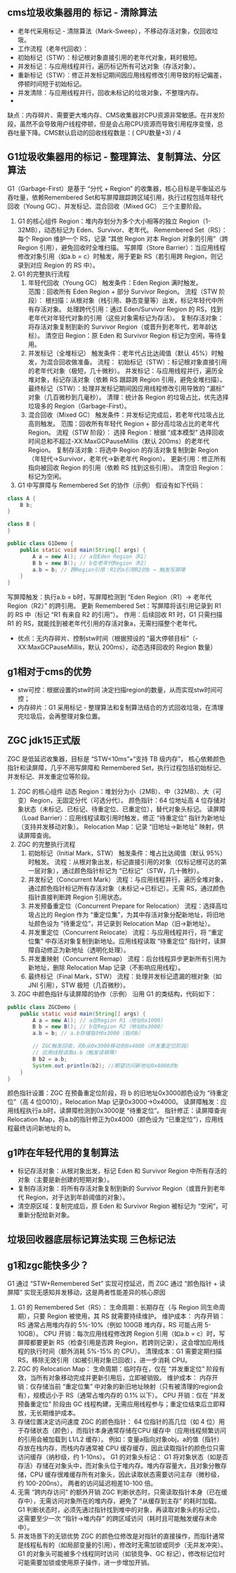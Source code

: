 ## cms垃圾收集器用的 标记 - 清除算法

* 老年代采用标记 - 清除算法（Mark-Sweep），不移动存活对象，仅回收垃圾。
* 工作流程（老年代回收）：
* 初始标记（STW）：标记根对象直接引用的老年代对象，耗时极短。
* 并发标记：与应用线程并行，遍历标记所有可达对象（存活对象）。
* 重新标记（STW）：修正并发标记期间因应用线程修改引用导致的标记偏差，停顿时间短于初始标记。
* 并发清除：与应用线程并行，回收未标记的垃圾对象，不整理内存。
*
缺点：内存碎片、需要更大堆内存、CMS收集器对CPU资源非常敏感。在并发阶段，虽然不会导致用户线程停顿，但是会占用CPU资源而导致引用程序变慢，总吞吐量下降。CMS默认启动的回收线程数是：(
CPU数量+3) / 4

## G1垃圾收集器用的标记 - 整理算法、复制算法、分区算法

G1（Garbage-First）是基于 “分代 + Region” 的收集器，核心目标是平衡延迟与吞吐量，依赖Remembered
Set和写屏障跟踪跨区域引用，执行过程包括年轻代回收（Young GC）、并发标记、混合回收（Mixed GC） 三个主要阶段。

1. G1 的核心组件
   Region：堆内存划分为多个大小相等的独立 Region（1-32MB），动态标记为 Eden、Survivor、老年代。
   Remembered Set（RS）：每个 Region 维护一个 RS，记录 “其他 Region 对本 Region 对象的引用”（跨 Region 引用），避免回收时全堆扫描。
   写屏障（Store Barrier）：当应用线程修改对象引用（如a.b = c）时触发，用于更新 RS（若引用跨 Region，则记录到对应 Region 的 RS
   中）。
2. G1 的完整执行流程
   1. 年轻代回收（Young GC）
   触发条件：Eden Region 满时触发。<br>
   范围：回收所有 Eden Region + 部分 Survivor Region。
   流程（STW 阶段）：
   根扫描：从根对象（栈引用、静态变量等）出发，标记年轻代中所有存活对象。
   处理跨代引用：通过 Eden/Survivor Region 的 RS，找到老年代对年轻代对象的引用（这些对象需标记为存活）。
   复制存活对象：将存活对象复制到新的 Survivor Region（或晋升到老年代，若年龄达标）。
   清空旧 Region：原 Eden 和 Survivor Region 标记为空闲，等待复用。
   2. 并发标记（全堆标记）
   触发条件：老年代占比达阈值（默认 45%）时触发，为混合回收做准备。
   流程：
   初始标记（STW）：标记根对象直接引用的老年代对象（极短，几十微秒）。
   并发标记：与应用线程并行，遍历全堆对象，标记存活对象（依赖 RS 跟踪跨 Region 引用，避免全堆扫描）。
   最终标记（STW）：处理并发标记期间因应用线程修改引用导致的 “漏标” 对象（几百微秒到几毫秒）。
   清理：统计各 Region 的垃圾占比，优先选择垃圾多的 Region（Garbage-First）。
   3. 混合回收（Mixed GC）
   触发条件：并发标记完成后，若老年代垃圾占比高则触发。
   范围：回收所有年轻代 Region + 部分高垃圾占比的老年代 Region。
   流程（STW 阶段）：
   选择 Region：根据 “成本模型” 选择回收时间总和不超过-XX:MaxGCPauseMillis（默认 200ms）的老年代 Region。
   复制存活对象：将选中 Region 的存活对象复制到新 Region（年轻代→Survivor，老年代→新老年代 Region）。
   更新引用：修正所有指向被回收 Region 的引用（依赖 RS 找到这些引用）。
   清空旧 Region：标记为空闲。
3. G1 中写屏障与 Remembered Set 的协作（示例）
   假设有如下代码：

```java
class A {
    B b;
}

class B {
}

public class G1Demo {
    public static void main(String[] args) {
        A a = new A(); // a在Eden Region（R1）
        B b = new B(); // b在老年代Region（R2）
        a.b = b; // 跨Region引用：R1的a引用R2的b → 触发写屏障
    }
} 
```

写屏障触发：执行a.b = b时，写屏障检测到 “Eden Region（R1）→ 老年代 Region（R2）” 的跨引用。
更新 Remembered Set：写屏障将该引用记录到 R1 的 RS 中（标记 “R1 有来自 R2 的引用”）。
作用：后续回收 R1 时，G1 只需扫描 R1 的 RS，就能找到被老年代引用的存活对象a，无需扫描整个老年代。

* 优点：无内存碎片、控制stw时间（根据预设的 “最大停顿目标”（-XX:MaxGCPauseMillis，默认 200ms），动态选择回收的 Region 数量）

## g1相对于cms的优势

* stw可控：根据设置的stw时间 决定扫描region的数量，从而实现stw时间可控；
* 内存碎片：G1 采用标记 - 整理算法和复制算法结合的方式回收垃圾，在清理完垃圾后，会再整理对象位置。

## ZGC jdk15正式版
ZGC 是低延迟收集器，目标是 “STW<10ms”+“支持 TB 级内存”，
核心依赖颜色指针和读屏障，几乎不用写屏障和 Remembered Set，执行过程包括初始标记、并发标记、并发重定位等阶段。
1. ZGC 的核心组件
   动态 Region：堆划分为小（2MB）、中（32MB）、大（可变）Region，无固定分代（可选分代）。
   颜色指针：64 位地址高 4 位存储对象状态（未标记、已标记、待重定位、已重定位），替代对象头标记。
   读屏障（Load Barrier）：应用线程读取引用时触发，修正 “待重定位” 指针为新地址（支持并发移动对象）。
   Relocation Map：记录 “旧地址→新地址” 映射，供读屏障查询。
2. ZGC 的完整执行流程
   1. 初始标记（Initial Mark，STW）
   触发条件：堆占比达阈值（默认 95%）时触发。
   流程：从根对象出发，标记直接引用的对象（仅标记根可达的第一层对象），通过颜色指针标记为 “已标记”（STW，几十微秒）。
   2. 并发标记（Concurrent Mark）
   流程：与应用线程并行，遍历全堆对象，通过颜色指针标记所有存活对象（未标记→已标记）。无需 RS，通过颜色指针直接判断跨 Region 引用状态。
   3. 并发预备重定位（Concurrent Prepare for Relocation）
   流程：选择高垃圾占比的 Region 作为 “重定位集”，为其中存活对象分配新地址，将旧地址颜色设为 “待重定位”，并记录到 Relocation Map（旧→新地址）。
   4. 并发重定位（Concurrent Relocate）
   流程：与应用线程并行，将 “重定位集” 中存活对象复制到新地址。应用线程读取 “待重定位” 指针时，读屏障自动修正为新地址（透明化处理）。
   5. 并发重映射（Concurrent Remap）
   流程：后台线程异步更新所有引用为新地址，删除 Relocation Map 记录（不影响应用线程）。
   6. 最终标记（Final Mark，STW）
   流程：处理并发标记遗漏的根对象（如 JNI 引用），STW 极短（几百微秒）。
3. ZGC 中颜色指针与读屏障的协作（示例）
   沿用 G1 的类结构，代码如下：

```java
public class ZGCDemo {
    public static void main(String[] args) {
        A a = new A(); // a在Region R1（地址0x1000）
        B b = new B(); // b在Region R2（地址0x3000）
        a.b = b; // a.b存储指针0x3000（指向b）

        // ZGC触发回收，将b从0x3000移动到0x4000（并发重定位阶段）
        // 应用线程读取a.b（触发读屏障）
        B b2 = a.b;
        System.out.println(b2); //期望访问新地址0x4000的b
    }
}
```
颜色指针设置：ZGC 在预备重定位阶段，将 b 的旧地址0x3000颜色设为 “待重定位”（高 4 位0010），Relocation Map 记录0x3000→0x4000。
读屏障触发：应用线程执行a.b时，读屏障检测到0x3000是 “待重定位”。
指针修正：读屏障查询 Relocation Map，将a.b的指针修正为0x4000（颜色设为 “已重定位”），应用线程最终访问新地址的 b。


## g1咋在年轻代用的复制算法
* 标记存活对象：从根对象出发，标记 Eden 和 Survivor Region 中所有存活的对象（主要是新创建的短期对象）。
* 复制存活对象：将所有存活对象复制到新的 Survivor Region（或晋升到老年代 Region，对于达到年龄阈值的对象）。
* 清空原区域：复制完成后，原 Eden 和 Survivor Region 被标记为 “空闲”，可重新分配给新对象。

## 垃圾回收器底层标记算法实现 三色标记法

## g1和zgc能快多少？
G1 通过 “STW+Remembered Set” 实现可控延迟，而 ZGC 通过 “颜色指针 + 读屏障” 实现无感知并发移动，这是两者性能差异的核心原因
1. G1 的 Remembered Set（RS）：
生命周期：长期存在（与 Region 同生命周期），只要 Region 被使用，其 RS 就需要持续维护。
维护成本：
内存开销：RS 通常占用堆内存的 5%-10%（例如 100GB 堆内存，RS 可能占用 5-10GB）。
CPU 开销：每次应用线程修改跨 Region 引用（如a.b = c）时，写屏障都要更新 RS（检查引用是否跨 Region，若跨则记录），这会增加应用线程的执行时间（额外消耗 5%-15% 的 CPU）。
清理成本：G1 需要定期扫描 RS，移除无效引用（如被引用对象已回收），进一步消耗 CPU。
2. ZGC 的 Relocation Map：
生命周期：临时存在，仅在 “并发重定位” 阶段有效，当所有对象移动完成并更新引用后，立即被销毁。
维护成本：
内存开销：仅存储当前 “重定位集” 中对象的新旧地址映射（只有被清理的region会有），规模远小于 RS（通常占堆内存的 0.1% 以下）。
CPU 开销：仅在 “并发预备重定位” 阶段由 GC 线程构建，无需应用线程参与；重定位结束后立即释放，无长期维护成本。
1. 存储位置决定访问速度
   ZGC 的颜色指针：
   64 位指针的高几位（如 4 位）用于存储状态（颜色），而指针本身通常存储在CPU 缓存中（应用线程频繁访问的引用会被加载到 L1/L2 缓存）。
   例如：变量a指向对象obj，a的值（指针）存放在栈内存，而栈内存通常被 CPU 缓存缓存，因此读取指针的颜色位只需访问缓存（纳秒级，约 1-10ns）。
   G1 的对象头标记：
   G1 将对象状态（如是否存活）存储在对象头中，而对象头位于堆内存。堆内存容量大，且对象分散存储，CPU 缓存很难缓存所有对象头，因此读取状态需要访问主存（微秒级，约 100-200ns）。
   两者的访问延迟相差10-100 倍。
2. 无需 “跨内存访问” 的额外开销
   ZGC 判断状态时，只需读取指针本身（已在缓存中），无需访问对象所在的堆内存，避免了 “从缓存到主存” 的耗时加载。
   G1 判断状态时，必须先通过指针找到堆中的对象，再读取对象头的标记位，这需要至少一次 “指针→堆内存” 的跨区域访问（耗时且可能触发缓存未命中）。
3. 并发场景下的无锁优势
   ZGC 的颜色位修改是对指针的直接操作，而指针通常是线程私有的（如局部变量的引用），修改时无需加锁或同步（无并发冲突）。
   G1 的对象头可能被多个线程同时访问（如锁竞争、GC 标记），修改标记位时可能需要加锁或使用原子操作，进一步增加开销。
